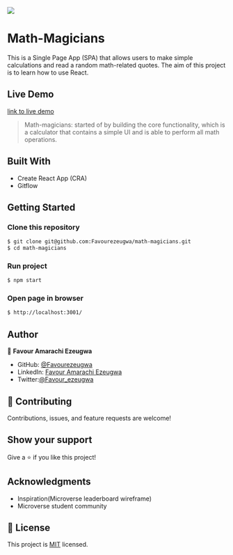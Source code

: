 ![](https://img.shields.io/badge/Microverse-blueviolet)

# Math-Magicians

This is a Single Page App (SPA) that allows users to make simple calculations and read a random math-related quotes. The aim of this project is to learn how to use React.

## Live Demo

[link to live demo]()

> Math-magicians: started of by building the core functionality, which is a calculator that contains a simple UI and is able to perform all math operations.

## Built With

- Create React App (CRA)
- Gitflow

## Getting Started

### Clone this repository

```bash
$ git clone git@github.com:Favourezeugwa/math-magicians.git
$ cd math-magicians
```

### Run project

```bash
$ npm start
```

### Open page in browser

```bash
$ http://localhost:3001/
```

## Author

👤 **Favour Amarachi Ezeugwa**

- GitHub: [@Favourezeugwa](https://github.com/Favourezeugwa)
- LinkedIn: [Favour Amarachi Ezeugwa](https://www.linkedin.com/in/favour-amarachi-ezeugwa-a5bb31149/)
- Twitter:[@Favour_ezeugwa](https://twitter.com/Favour_ezeugwa)

## 🤝 Contributing

Contributions, issues, and feature requests are welcome!

## Show your support

Give a ⭐️ if you like this project!

## Acknowledgments

- Inspiration(Microverse leaderboard wireframe)
- Microverse student community

## 📝 License

This project is [MIT](./MIT.md) licensed.
